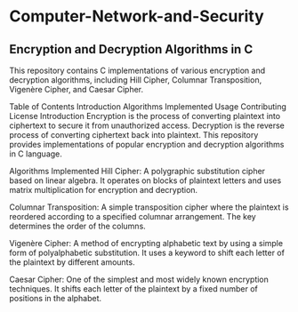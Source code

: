# Computer-Network-and-Security

<h2><b>Encryption and Decryption Algorithms in C</b></h2>

This repository contains C implementations of various encryption and decryption algorithms, including Hill Cipher, Columnar Transposition, Vigenère Cipher, and Caesar Cipher.

Table of Contents
Introduction
Algorithms Implemented
Usage
Contributing
License
Introduction
Encryption is the process of converting plaintext into ciphertext to secure it from unauthorized access. Decryption is the reverse process of converting ciphertext back into plaintext. This repository provides implementations of popular encryption and decryption algorithms in C language.

Algorithms Implemented
Hill Cipher: A polygraphic substitution cipher based on linear algebra. It operates on blocks of plaintext letters and uses matrix multiplication for encryption and decryption.

Columnar Transposition: A simple transposition cipher where the plaintext is reordered according to a specified columnar arrangement. The key determines the order of the columns.

Vigenère Cipher: A method of encrypting alphabetic text by using a simple form of polyalphabetic substitution. It uses a keyword to shift each letter of the plaintext by different amounts.

Caesar Cipher: One of the simplest and most widely known encryption techniques. It shifts each letter of the plaintext by a fixed number of positions in the alphabet.
